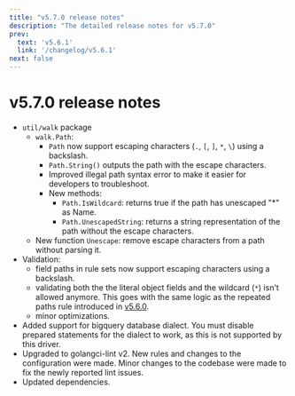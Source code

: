 ```yaml
---
title: "v5.7.0 release notes"
description: "The detailed release notes for v5.7.0"
prev:
  text: 'v5.6.1'
  link: '/changelog/v5.6.1'
next: false
---
```


# v5.7.0 release notes

- `util/walk` package
  - `walk.Path`:
    - `Path` now support escaping characters (`.`, `[`, `]`, `*`, `\`) using a backslash.
    - `Path.String()` outputs the path with the escape characters. 
    - Improved illegal path syntax error to make it easier for developers to troubleshoot.
    - New methods:
      - `Path.IsWildcard`: returns true if the path has unescaped "*" as Name.
      - `Path.UnescapedString`: returns a string representation of the path without the escape characters.
  - New function `Unescape`: remove escape characters from a path without parsing it. 
- Validation:
  - field paths in rule sets now support escaping characters using a backslash.
  - validating both the the literal object fields and the wildcard (`*`) isn't allowed anymore. This goes with the same logic as the repeated paths rule introduced in [v5.6.0](./v5.6.0.md).
  - minor optimizations.
- Added support for bigquery database dialect. You must disable prepared statements for the dialect to work, as this is not supported by this driver.
- Upgraded to golangci-lint v2. New rules and changes to the configuration were made. Minor changes to the codebase were made to fix the newly reported lint issues.
- Updated dependencies.